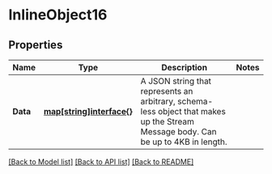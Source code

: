 # InlineObject16

## Properties

Name | Type | Description | Notes
------------ | ------------- | ------------- | -------------
**Data** | [**map[string]interface{}**](.md) | A JSON string that represents an arbitrary, schema-less object that makes up the Stream Message body. Can be up to 4KB in length. | 

[[Back to Model list]](../README.md#documentation-for-models) [[Back to API list]](../README.md#documentation-for-api-endpoints) [[Back to README]](../README.md)


